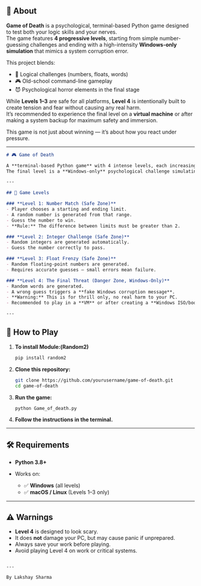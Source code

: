 ## 📖 About

**Game of Death** is a psychological, terminal-based Python game designed to test both your logic skills and your nerves.  
The game features **4 progressive levels**, starting from simple number-guessing challenges and ending with a high-intensity **Windows-only simulation** that mimics a system corruption error.

This project blends:
- 🎯 Logical challenges (numbers, floats, words)
- 🎮 Old-school command-line gameplay
- 😈 Psychological horror elements in the final stage

While **Levels 1–3** are safe for all platforms, **Level 4** is intentionally built to create tension and fear without causing any real harm.  
It’s recommended to experience the final level on a **virtual machine** or after making a system backup for maximum safety and immersion.

This game is not just about winning — it’s about how you react under pressure.

---

````markdown
# 🎮 Game of Death

A **terminal-based Python game** with 4 intense levels, each increasing in difficulty and tension.  
The final level is a **Windows-only** psychological challenge simulating a fake "system corruption" — play at your own risk.

---

## 📜 Game Levels

### **Level 1: Number Match (Safe Zone)**
- Player chooses a starting and ending limit.
- A random number is generated from that range.
- Guess the number to win.
- **Rule:** The difference between limits must be greater than 2.

### **Level 2: Integer Challenge (Safe Zone)**
- Random integers are generated automatically.
- Guess the number correctly to pass.

### **Level 3: Float Frenzy (Safe Zone)**
- Random floating-point numbers are generated.
- Requires accurate guesses — small errors mean failure.

### **Level 4: The Final Threat (Danger Zone, Windows-Only)**
- Random words are generated.
- A wrong guess triggers a **fake Windows corruption message**.
- **Warning:** This is for thrill only, no real harm to your PC.
- Recommended to play in a **VM** or after creating a **Windows ISO/bootable backup**.

---

````


## 🚀 How to Play
1. **To install Module:(Random2)**
      ```bash
      pip install random2
      
2. **Clone this repository:**
   ```bash
   git clone https://github.com/yourusername/game-of-death.git
   cd game-of-death


3. **Run the game:**

   ```bash
   python Game_of_death.py
   ```

3. **Follow the instructions in the terminal.**

---

## 🛠 Requirements

* **Python 3.8+**
* Works on:

  * ✅ **Windows** (all levels)
  * ✅ **macOS / Linux** (Levels 1–3 only)

---

## ⚠️ Warnings

* **Level 4** is designed to look scary.
* It does **not** damage your PC, but may cause panic if unprepared.
* Always save your work before playing.
* Avoid playing Level 4 on work or critical systems.

```

---

By Lakshay Sharma
```
